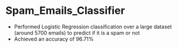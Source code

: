 # Spam_Emails_Classifier
- Performed Logistic Regression classification over a large dataset (around 5700 emails) to predict if it is a spam or not
- Achieved an accuracy of 96.71%
